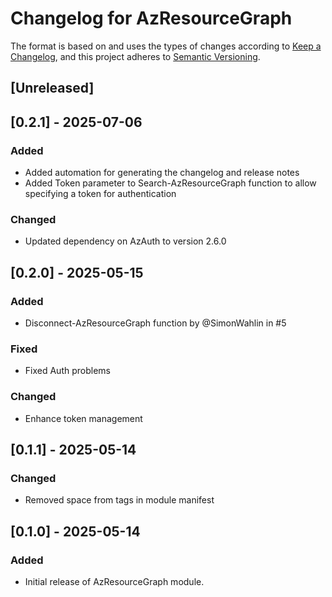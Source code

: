 # Changelog for AzResourceGraph

The format is based on and uses the types of changes according to [Keep a Changelog](https://keepachangelog.com/en/1.0.0/),
and this project adheres to [Semantic Versioning](https://semver.org/spec/v2.0.0.html).

## [Unreleased]

## [0.2.1] - 2025-07-06

### Added
- Added automation for generating the changelog and release notes
- Added Token parameter to Search-AzResourceGraph function to allow specifying a token for authentication

### Changed 
- Updated dependency on AzAuth to version 2.6.0

## [0.2.0] - 2025-05-15

### Added
- Disconnect-AzResourceGraph function by @SimonWahlin in #5

### Fixed
- Fixed Auth problems

### Changed
- Enhance token management

## [0.1.1] - 2025-05-14

### Changed
- Removed space from tags in module manifest

## [0.1.0] - 2025-05-14

### Added
- Initial release of AzResourceGraph module.
